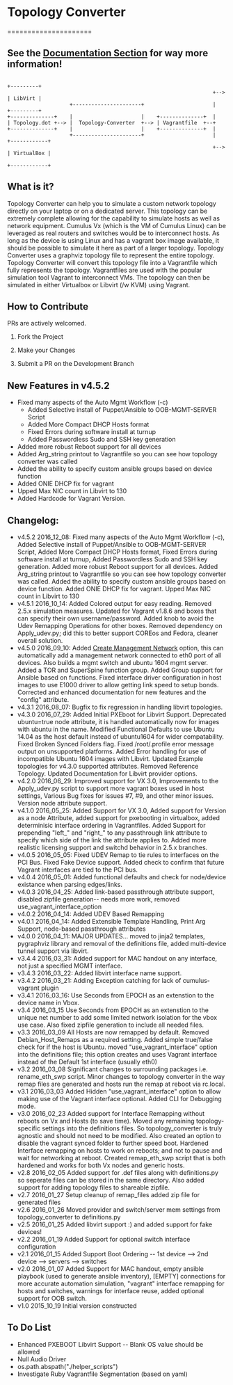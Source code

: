 # Topology Converter
=====================


## See the [Documentation Section](./documentation) for way more information!



```
                                                                       +---------+
                                                                  +--> | LibVirt |
                    +----------------------+                      |    +---------+
+--------------+    |                      |    +--------------+  |
| Topology.dot +--> |  Topology-Converter  +--> | Vagrantfile  +--+
+--------------+    |                      |    +--------------+  |
                    +----------------------+                      |    +------------+
                                                                  +--> | VirtualBox |
                                                                       +------------+
```

## What is it?
Topology Converter can help you to simulate a custom network topology directly on your laptop or on a dedicated server. This topology can be extremely complete allowing for the capability to simulate hosts as well as network equipment. Cumulus Vx (which is the VM of Cumulus Linux) can be leveraged as real routers and switches would be to interconnect hosts. As long as the device is using Linux and has a vagrant box image available, it should be possible to simulate it here as part of a larger topology.
Topology Converter uses a graphviz topology file to represent the entire topology. Topology Converter will convert this topology file into a Vagrantfile which fully represents the topology. Vagrantfiles are used with the popular simulation tool Vagrant to interconnect VMs. The topology can then be simulated in either Virtualbox or Libvirt (/w KVM) using Vagrant.


## How to Contribute
PRs are actively welcomed.

1. Fork the Project

2. Make your Changes

3. Submit a PR on the Development Branch


## New Features in v4.5.2
* Fixed many aspects of the Auto Mgmt Workflow (-c)
  * Added Selective install of Puppet/Ansible to OOB-MGMT-SERVER Script
  * Added More Compact DHCP Hosts format
  * Fixed Errors during software install at turnup
  * Added Passwordless Sudo and SSH key generation
* Added more robust Reboot support for all devices
* Added Arg_string printout to Vagrantfile so you can see how topology converter was called
* Added the ability to specify custom ansible groups based on device function
* Added ONIE DHCP fix for vagrant
* Upped Max NIC count in Libvirt to 130
* Added Hardcode for Vagrant Version.

## Changelog:
* v4\.5\.2 2016\_12\_08: Fixed many aspects of the Auto Mgmt Workflow (-c), Added Selective install of Puppet/Ansible to OOB-MGMT-SERVER Script, Added More Compact DHCP Hosts format, Fixed Errors during software install at turnup, Added Passwordless Sudo and SSH key generation. Added more robust Reboot support for all devices. Added Arg_string printout to Vagrantfile so you can see how topology converter was called. Added the ability to specify custom ansible groups based on device function. Added ONIE DHCP fix for vagrant. Upped Max NIC count in Libvirt to 130
* v4\.5\.1 2016\_10\_14: Added Colored output for easy reading. Removed 2.5.x simulation measures. Updated for Vagrant v1.8.6 and boxes that can specify their own username/password. Added knob to avoid the Udev Remapping Operations for other boxes. Removed dependency on Apply_udev.py; did this to better support COREos and Fedora, cleaner overall solution.
* v4\.5\.0 2016\_09\_10: Added [Create Management Network](documentation/auto_mgmt_network) option, this can automatically add a management network connected to eth0 port of all devices. Also builds a mgmt switch and ubuntu 1604 mgmt server. Added a TOR and SuperSpine function group. Added Group support for Ansible based on functions. Fixed interface driver configuration in host images to use E1000 driver to allow getting link speed to setup bonds. Corrected and enhanced documentation for new features and the "config" attribute.
* v4\.3\.1 2016\_08\_07: Bugfix to fix regression in handling libvirt topologies. 
* v4\.3\.0 2016\_07\_29: Added Initial PXEboot for Libvirt Support. Deprecated ubuntu=true node attribute, it is handled automatically now for images with ubuntu in the name. Modified Functional Defaults to use Ubuntu 14.04 as the host default instead of ubuntu1604 for wider compatability. Fixed Broken Synced Folders flag. Fixed /root/.profile error message output on unsupported platforms. Added Error handling for use of incompatible Ubuntu 1604 images with Libvirt. Updated Example topologies for v4.3.0 supported attributes. Removed Reference Topology. Updated Documentation for Libvirt provider options.
* v4\.2\.0 2016\_06\_29: Improved support for VX 3.0, Improvements to the Apply_udev.py script to support more vagrant boxes used in host settings, Various Bug fixes for issues #7, #9, and other minor issues. Version node attribute support.
* v4\.1\.0 2016\_05\_25: Added Support for VX 3.0, Added support for Version as a node Attribute, added support for pxebooting in virtualbox, added determinisic interface ordering in Vagrantfiles. Added Support for prepending "left_" and "right_" to any passthrough link attribute to specify which side of the link the attribute applies to. Added more realistic licensing support and switchd behavior in 2.5.x branches.
* v4\.0\.5 2016\_05\_05: Fixed UDEV Remap to tie rules to interfaces on the PCI Bus. Fixed Fake Device support. Added check to confirm that future Vagrant interfaces are tied to the PCI bus.
* v4\.0\.4 2016\_05\_01: Added functional defaults and check for node/device existance when parsing edges/links.
* v4\.0\.3 2016\_04\_25: Added link-based passthrough attribute support, disabled zipfile generation-- needs more work, removed use_vagrant_interface_option
* v4\.0\.2 2016\_04\_14: Added UDEV Based Remapping
* v4\.0\.1 2016\_04\_14: Added Extensible Template Handling, Print Arg Support, node-based passthrough attributes
* v4\.0\.0 2016\_04\_11: MAJOR UPDATES... moved to jinja2 templates, pygraphviz library and removal of the definitions file, added multi-device tunnel support via libvirt.
* v3\.4\.4 2016\_03\_31: Added support for MAC handout on any interface, not just a specified MGMT interface.
* v3\.4\.3 2016\_03\_22: Added libvirt interface name support.
* v3\.4\.2 2016\_03\_21: Adding Exception catching for lack of cumulus-vagrant plugin
* v3\.4\.1 2016\_03\_16: Use Seconds from EPOCH as an extenstion to the device name in Vbox.
* v3\.4 2016\_03\_15 Use Seconds from EPOCH as an extenstion to the unique net number to add some limited network isolation for the vbox use case. Also fixed zipfile generation to include all needed files.
* v3\.3 2016\_03\_09 All Hosts are now remapped by default. Removed Debian_Host_Remaps as a required setting. Added simple true/false check for if the host is Ubuntu. moved "use_vagrant_interface" option into the definitions file; this option creates and uses Vagrant interface instead of the Default 1st interface (usually eth0)
* v3\.2 2016\_03\_08 Significant changes to surrounding packages i.e. rename_eth_swp script. Minor changes to topology converter in the way remap files are generated and hosts run the remap at reboot via rc.local.
* v3\.1 2016\_03\_03 Added Hidden "use_vagrant_interface" option to allow making use of the Vagrant interface optional. Added CLI for Debugging mode.
* v3\.0 2016\_02\_23 Added support for Interface Remapping without reboots on Vx and Hosts (to save time). Moved any remaining topology-specific settings into the definitions files. So topology_converter is truly agnostic and should not need to be modified. Also created an option to disable the vagrant synced folder to further speed boot. Hardened Interface remapping on hosts to work on reboots; and not to pause and wait for networking at reboot. Created remap_eth_swp script that is both hardened and works for both Vx nodes and generic hosts.
* v2\.8 2016\_02\_05 Added support for .def files along with definitions.py so seperate files can be stored in the same directory. Also added support for adding topology files to shareable zipfile.
* v2\.7 2016\_01\_27 Setup cleanup of remap_files added zip file for generated files
* v2\.6 2016\_01\_26 Moved provider and switch/server mem settings from topology_converter to definitions.py
* v2\.5 2016\_01\_25 Added libvirt support :) and added support for fake devices!
* v2\.2 2016\_01\_19 Added Support for optional switch interface configuration
* v2\.1 2016\_01\_15 Added Support Boot Ordering -- 1st device --> 2nd device --> servers --> switches
* v2\.0 2016\_01\_07 Added Support for MAC handout, empty ansible playbook (used to generate ansible inventory), [EMPTY] connections for more accurate automation simulation, 
"vagrant" interface remapping for hosts and switches, warnings for interface reuse, added optional support for OOB switch.
* v1\.0 2015\_10\_19 Initial version constructed

## To Do List
* Enhanced PXEBOOT Libvirt Support -- Blank OS value should be allowed
* Null Audio Driver
* os.path.abspath("./helper_scripts")
* Investigate Ruby Vagrantfile Segmentation (based on yaml)
